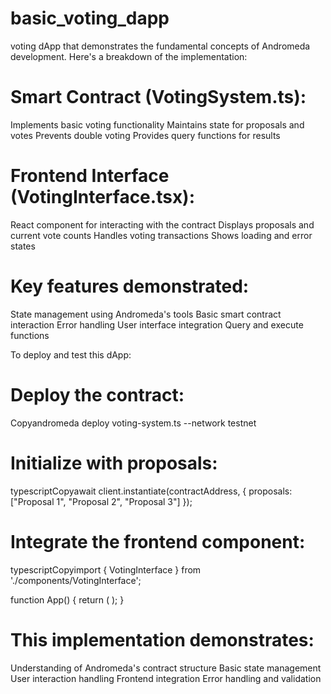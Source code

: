 # basic_voting_dapp

voting dApp that demonstrates the fundamental concepts of Andromeda development. Here's a breakdown of the implementation:

# Smart Contract (VotingSystem.ts):

Implements basic voting functionality
Maintains state for proposals and votes
Prevents double voting
Provides query functions for results

# Frontend Interface (VotingInterface.tsx):

React component for interacting with the contract
Displays proposals and current vote counts
Handles voting transactions
Shows loading and error states

# Key features demonstrated:

State management using Andromeda's tools
Basic smart contract interaction
Error handling
User interface integration
Query and execute functions

To deploy and test this dApp:

# Deploy the contract:

Copyandromeda deploy voting-system.ts --network testnet

# Initialize with proposals:

typescriptCopyawait client.instantiate(contractAddress, {
  proposals: ["Proposal 1", "Proposal 2", "Proposal 3"]
});

# Integrate the frontend component:

typescriptCopyimport { VotingInterface } from './components/VotingInterface';

function App() {
  return (
    <VotingInterface contractAddress="your-contract-address" />
  );
}

# This implementation demonstrates:

Understanding of Andromeda's contract structure
Basic state management
User interaction handling
Frontend integration
Error handling and validation
